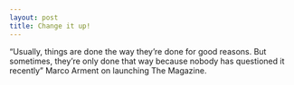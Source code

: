 ```yaml
---
layout: post
title: Change it up!
---
```


“Usually, things are done the way they’re done for good reasons. But sometimes, they’re only done that way because nobody has questioned it recently” Marco Arment on launching The Magazine.
